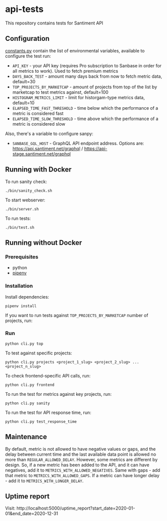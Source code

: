 # api-tests

This repository contains tests for Santiment API

## Configuration

[constants.py](/constants.py) contain the list of environmental variables, available to configure the test run:
* `API_KEY` - your API key (requires Pro subscription to Sanbase in order for all metrics to work). Used to fetch premium metrics
* `DAYS_BACK_TEST` - amount many days back from now to fetch metric data, default=30
* `TOP_PROJECTS_BY_MARKETCAP` - amount of projects from top of the list by marketcap to test metrics against, default=100
* `HISTOGRAM_METRICS_LIMIT` - limit for historgam-type metrics data, default=10
* `ELAPSED_TIME_FAST_THRESHOLD` - time below which the performance of a metric is considered fast
* `ELAPSED_TIME_SLOW_THRESHOLD` - time above which the performance of a metric is considered slow

Also, there's a variable to configure sanpy:

* `SANBASE_GQL_HOST` - GraphQL API endpoint address. Options are:
https://api.santiment.net/graphql / https://api-stage.santiment.net/graphql

## Running with Docker

To run sanity check:

```
./bin/sanity_check.sh
```

To start webserver:

```
./bin/server.sh
```

To run tests:

```
./bin/test.sh
```

## Running without Docker

### Prerequisites

* python
* [pipenv](https://github.com/pypa/pipenv#installation)

### Installation

Install dependencies:

    pipenv install

If you want to run tests against `TOP_PROJECTS_BY_MARKETCAP` number of projects, run:

### Run

```
python cli.py top
```

To test against specific projects:

```
python cli.py projects <project_1_slug> <project_2_slug> ... <project_n_slug>
```

To check frontend-specific API calls, run:

```
python cli.py frontend
```

To run the test for metrics against key projects, run:

```
python cli.py sanity
```

To run the test for API response time, run:

```
python cli.py test_response_time
```

## Maintenance
By default, metric is not allowed to have negative values or gaps, and the delay between current time and the last available data point is allowed no more than `REGULAR_ALLOWED_DELAY`. 
However, some metrics are different by design. So, if a new metric has been added to the API, and it can have negatives, add it to `METRICS_WITH_ALLOWED_NEGATIVES`.
Same with gaps - add that metric to `METRICS_WITH_ALLOWED_GAPS`.
If a metric can have longer delay - add it to `METRICS_WITH_LONGER_DELAY`.


## Uptime report

Visit: http://localhost:5000/uptime_report?start_date=2020-01-01&end_date=2020-12-31
